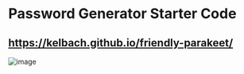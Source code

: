 # Password Generator Starter Code
## https://kelbach.github.io/friendly-parakeet/
![image](https://user-images.githubusercontent.com/87092340/132959175-1b5b72ae-321e-4981-8540-89d6e8e4b0ca.png)
